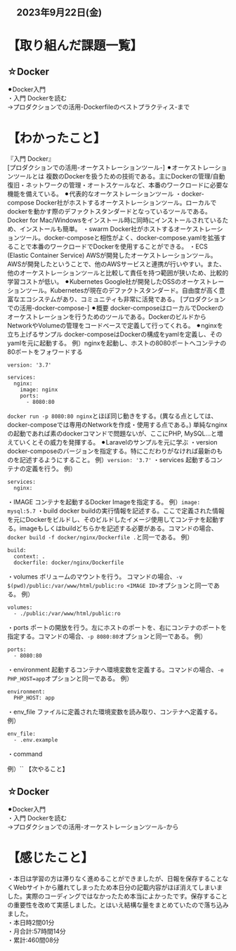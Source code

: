 ## 　2023年9月22日(金)
# 【取り組んだ課題一覧】
## ☆Docker
⚫︎Docker入門<br>
・入門 Dockerを読む<br>
→プロダクションでの活用-Dockerfileのベストプラクティス-まで<br>
# 【わかったこと】
『入門 Docker』<br>
[プロダクションでの活用-オーケストレーションツール-]
⚫︎オーケストレーションツールとは
複数のDockerを扱うための技術である。主にDockerの管理/自動復旧・ネットワークの管理・オートスケールなど、本番のワークロードに必要な機能を備えている。
⚫︎代表的なオーケストレーションツール
・docker-compose
Docker社がホストするオーケストレーションツール。ローカルでdockerを動かす際のデファクトスタンダードとなっているツールである。Docker for Mac/Windowsをインストール時に同時にインストールされているため、インストールも簡単。
・swarm
Docker社がホストするオーケストレーションツール。docker-composeと相性がよく、docker-compose.yamlを拡張することで本番のワークロードでDockerを使用することができる。
・ECS (Elastic Container Service)
AWSが開発したオーケストレーションツール。AWSが開発したということで、他のAWSサービスと連携が行いやすい。また、他のオーケストレーションツールと比較して責任を持つ範囲が狭いため、比較的学習コストが低い。
⚫︎Kubernetes
Google社が開発したOSSのオーケストレーションツール。Kubernetesが現在のデファクトスタンダード。自由度が高く豊富なエコシステムがあり、コミュニティも非常に活発である。
[プロダクションでの活用-docker-compose-]
⚫︎概要
docker-composeはローカルでDockerのオーケストレーションを行うためのツールである。DockerのビルドからNetworkやVolumeの管理をコードベースで定義して行ってくれる。
⚫︎nginxを立ち上げるサンプル
docker-composeはDockerの構成をyamlを定義し、そのyamlを元に起動する。
例）nginxを起動し、ホストの8080ポートへコンテナの80ポートをフォワードする
```
version: '3.7'

services:
  nginx:
    image: nginx
    ports:
      - 8080:80
```
`docker run -p 8080:80 nginx`とほぼ同じ動きをする。(異なる点としては、docker-composeでは専用のNetworkを作成・使用する点である。)
単純なnginxの起動であれば素のdockerコマンドで問題ないが、ここにPHP, MySQL...と増えていくとその威力を発揮する。
⚫︎Laravelのサンプルを元に学ぶ
・version
docker-composeのバージョンを指定する。特にこだわりがなければ最新のものを記述するようにすること。
例）`version: '3.7'`
・services
起動するコンテナの定義を行う。
例）
```
services:
  nginx:
```
・IMAGE
コンテナを起動するDocker Imageを指定する。
例）`image: mysql:5.7`
・build
docker buildの実行情報を記述する。ここで定義された情報を元にDockerをビルドし、そのビルドしたイメージ使用してコンテナを起動する。imageもしくはbuildどちらかを記述する必要がある。コマンドの場合、`docker build -f docker/nginx/Dockerfile .`と同一である。
例）
```
build:
  context: .
  dockerfile: docker/nginx/Dockerfile
```
・volumes
ボリュームのマウントを行う。 コマンドの場合、`-v $(pwd)/public:/var/www/html/public:ro <IMAGE ID>`オプションと同一である。
例）
```
volumes:
  - ./public:/var/www/html/public:ro
```
・ports
ポートの開放を行う。左にホストのポートを、右にコンテナのポートを指定する。コマンドの場合、`-p 8080:80`オプションと同一である。
例）
```
ports:
  - 8080:80
```
・environment
起動するコンテナへ環境変数を定義する。コマンドの場合、`-e PHP_HOST=app`オプションと同一である。
例）
```
environment:
  PHP_HOST: app
```
・env_file
ファイルに定義された環境変数を読み取り、コンテナへ定義する。
例）
```
env_file:
  - .env.example
```
・command

例）``
【次やること】
## ☆Docker
⚫︎Docker入門<br>
・入門 Dockerを読む<br>
→プロダクションでの活用-オーケストレーションツール-から<br>
# 【感じたこと】
・本日は学習の方は滞りなく進めることができましたが、日報を保存することなくWebサイトから離れてしまったため本日分の記載内容がほぼ消えてしまいました。実際のコーディングではなかったため本当によかったです。保存することの重要性を改めて実感しました。とはいえ結構な量をまとめていたので落ち込みました。<br>
・本日時2間01分<br>
・月合計:57時間14分<br>
・累計:460間08分<br>
